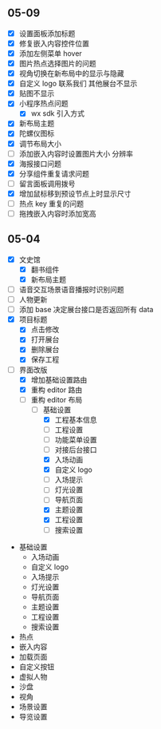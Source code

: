 ## 05-09

- [x] 设置面板添加标题
- [x] 修复嵌入内容控件位置
- [x] 添加左侧菜单 hover
- [x] 图片热点选择图片的问题
- [x] 视角切换在新布局中的显示与隐藏
- [x] 自定义 logo 联系我们 其他展台不显示
- [x] 贴图不显示
- [x] 小程序热点问题
	- [x] wx sdk 引入方式
- [x] 新布局主题
- [x] 陀螺仪图标
- [x] 调节布局大小
- [ ] 添加嵌入内容时设置图片大小 分辨率
- [x] 海报接口问题
- [x] 分享组件重复请求问题
- [ ] 留言面板调用拨号
- [x] 增加鼠标移到预设节点上时显示尺寸
- [ ] 热点 key 重复的问题
- [ ] 拖拽嵌入内容时添加宽高

## 05-04

- [x] 文史馆
	- [x] 翻书组件
	- [x] 新布局主题
- [ ] 语音交互场景语音播报时识别问题
- [ ] 人物更新
- [ ] 添加 base 决定展台接口是否返回所有 data
- [x] 项目标题
	- [x] 点击修改
	- [x] 打开展台
	- [x] 删除展台
	- [x] 保存工程
- [ ] 界面改版
	- [x] 增加基础设置路由
	- [x] 重构 editor 路由
	- [ ] 重构 editor 布局
		- [ ] 基础设置
			- [x] 工程基本信息
			- [ ] 工程设置
			- [ ] 功能菜单设置
			- [ ] 对接后台接口
			- [x] 入场动画
			- [x] 自定义 logo
			- [ ] 入场提示
			- [ ] 灯光设置
			- [ ] 导航页面
			- [x] 主题设置
			- [x] 工程设置
			- [ ] 搜索设置

* 基础设置
	* 入场动画
	* 自定义 logo
	* 入场提示
	* 灯光设置
	* 导航页面
	* 主题设置
	* 工程设置
	* 搜索设置
* 热点
* 嵌入内容
* 加载页面
* 自定义按钮
* 虚拟人物
* 沙盘
* 视角
* 场景设置
* 导览设置